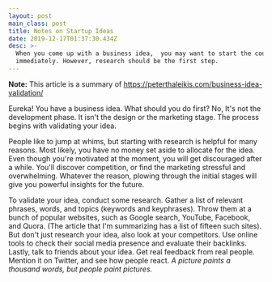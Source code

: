 ```yaml
---
layout: post
main_class: post
title: Notes on Startup Ideas
date: 2019-12-17T01:37:30.434Z
desc: >-
  When you come up with a business idea,  you may want to start the coding
  immediately. However, research should be the first step.
---
```

**Note:** This article is a summary of <https://peterthaleikis.com/business-idea-validation/>

Eureka! You have a business idea. What should you do first? No, It's not the development phase. It isn't the design or the marketing stage. The process begins with validating your idea.

People like to jump at whims, but starting with research is helpful for many reasons. Most likely, you have no money set aside to allocate for the idea. Even though you're motivated at the moment, you will get discouraged after a while. You'll discover competition, or find the marketing stressful and overwhelming. Whatever the reason, plowing through the initial stages will give you powerful insights for the future.

To validate your idea, conduct some research. Gather a list of relevant phrases, words, and topics (keywords and keyphrases). Throw them at a bunch of popular websites, such as Google search, YouTube, Facebook, and Quora. (The article that I'm summarizing has a list of fifteen such sites). But don't just research your idea, also look at your competitors. Use online tools to check their social media presence and evaluate their backlinks. Lastly, talk to friends about your idea. Get real feedback from real people. Mention it on Twitter, and see how people react. *A picture paints a thousand words, but people paint pictures.*
